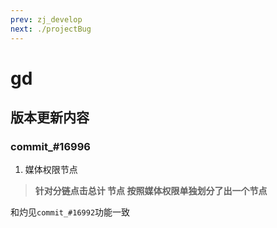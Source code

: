 ```yaml
---
prev: zj_develop
next: ./projectBug
---
```

# gd
## 版本更新内容
### commit_#16996
1. 媒体权限节点  
> **针对分链点击总计 节点 按照媒体权限单独划分了出一个节点**  

[comment]: <> (> 用户模块->所有数据权限信息，在权限组上添加`该权限组用户的媒体权限`信息  )

[comment]: <> (> 要看到媒体数据节点-改数据库==>  )

[comment]: <> (```)

[comment]: <> (INSERT INTO tb_role_menu&#40;role_id,menu_id&#41; VALUES&#40;1,505003&#41;)

[comment]: <> (```)
和灼见`commit_#16992`功能一致
